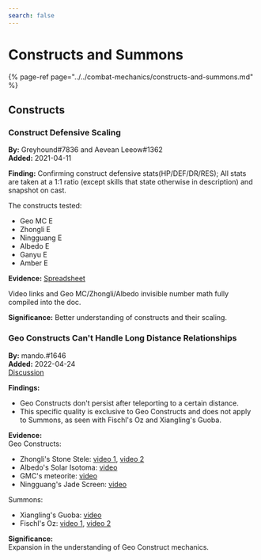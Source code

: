 ```yaml
---
search: false
---
```


# Constructs and Summons

{% page-ref page="../../combat-mechanics/constructs-and-summons.md" %}

## Constructs

### Construct Defensive Scaling

**By:** Greyhound\#7836 and Aevean Leeow\#1362  
**Added:** 2021-04-11

**Finding:** Confirming construct defensive stats\(HP/DEF/DR/RES\); All stats are taken at a 1:1 ratio \(except skills that state otherwise in description\) and snapshot on cast.

The constructs tested:

* Geo MC E
* Zhongli E
* Ningguang E
* Albedo E
* Ganyu E
* Amber E

**Evidence:** [Spreadsheet](https://docs.google.com/spreadsheets/d/1n1ZqZ5FK62NQTc2ETqdojLCnPyoVVPyAxvOT4X-xZ2Q/edit#gid=0)

Video links and Geo MC/Zhongli/Albedo invisible number math fully compiled into the doc.

**Significance:** Better understanding of constructs and their scaling.

### Geo Constructs Can't Handle Long Distance Relationships

**By:** mando.\#1646  
**Added:** 2022-04-24  
[Discussion](https://tickets.deeznuts.moe/ticket-archive/attachments_945097851195777054_967813434605437018_transcript-geo-constructs-cant-handle-long-distance-relationship.html)  

**Findings:**  
* Geo Constructs don't persist after teleporting to a certain distance.
* This specific quality is exclusive to Geo Constructs and does not apply to Summons, as seen with Fischl's Oz and Xiangling's Guoba.

**Evidence:**  
Geo Constructs:  
* Zhongli's Stone Stele: [video 1](https://youtu.be/NarGeWgMkt0), [video 2](https://youtu.be/NX2vEWomhzg)
* Albedo's Solar Isotoma: [video](https://youtu.be/IHc9nuiZdOs)
* GMC's meteorite: [video](https://youtu.be/JnDDv-Sj1VI) 
* Ningguang's Jade Screen: [video](https://youtu.be/Ext43kane6w)

Summons:  
* Xiangling's Guoba: [video](https://youtu.be/m3zzeY9nzzg)
* Fischl's Oz: [video 1](https://youtu.be/bcJN2CIPLPs), [video 2](https://youtu.be/LSYvgN_cDY8)

**Significance:**  
Expansion in the understanding of Geo Construct mechanics.  
